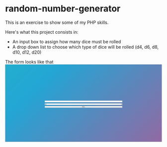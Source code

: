 # random-number-generator

This is an exercise to show some of my PHP skills.

Here's what this project consists in:
- An input box to assign how many dice must be rolled
- A drop down list to choose which type of dice will be rolled (d4, d6, d8, d10, d12, d20)

The form looks like that
![alt text](https://github.com/R-son/random-number-generator/blob/main/Form.png?raw=true)
